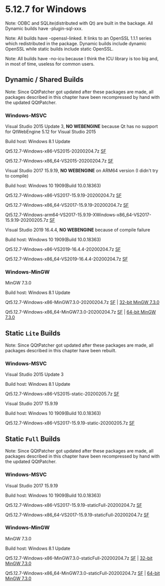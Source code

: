 # 5.12.7 for Windows

Note: ODBC and SQLite(distributed with Qt) are built in the backage. All Dynamic builds have -plugin-sql-xxx.

Note: All builds have -openssl-linked. It links to an OpenSSL 1.1.1 series which redistributed in the package. Dynamic builds include dynamic OpenSSL while static builds include static OpenSSL.

Note: All builds have -no-icu because I think the ICU library is too big and, in most of time, useless for common users.

## Dynamic / Shared Builds

Note: Since QQtPatcher got updated after these packages are made, all packages described in this chapter have been recompressed by hand with the updated QQtPatcher.

### Windows-MSVC

Visual Studio 2015 Update 3, __NO WEBENGINE__ because Qt has no support for QtWebEngine 5.12 for Visual Studio 2015

Build host: Windows 8.1 Update

Qt5.12.7-Windows-x86-VS2015-20200204.7z [SF](https://sourceforge.net/projects/fsu0413-qtbuilds/files/Qt5.12/Windows-x86/Qt5.12.7-Windows-x86-VS2015-20200204.7z)

Qt5.12.7-Windows-x86_64-VS2015-20200204.7z [SF](https://sourceforge.net/projects/fsu0413-qtbuilds/files/Qt5.12/Windows-x86_64/Qt5.12.7-Windows-x86_64-VS2015-20200204.7z)

Visual Studio 2017 15.9.19, __NO WEBENGINE__ on ARM64 version (I didn't try to compile)

Build host: Windows 10 1909(Build 10.0.18363)

Qt5.12.7-Windows-x86-VS2017-15.9.19-20200204.7z [SF](https://sourceforge.net/projects/fsu0413-qtbuilds/files/Qt5.12/Windows-x86/Qt5.12.7-Windows-x86-VS2017-15.9.19-20200204.7z)

Qt5.12.7-Windows-x86_64-VS2017-15.9.19-20200204.7z [SF](https://sourceforge.net/projects/fsu0413-qtbuilds/files/Qt5.12/Windows-x86_64/Qt5.12.7-Windows-x86_64-VS2017-15.9.19-20200204.7z)

Qt5.12.7-Windows-arm64-VS2017-15.9.19-XWindows-x86_64-VS2017-15.9.19-20200205.7z [SF](https://sourceforge.net/projects/fsu0413-qtbuilds/files/Qt5.12/Windows-arm64/Windows-x86_64-hosted/Qt5.12.7-Windows-arm64-VS2017-15.9.19-XWindows-x86_64-VS2017-15.9.19-20200205.7z)

Visual Studio 2019 16.4.4, __NO WEBENGINE__ because of compile failure

Build host: Windows 10 1909(Build 10.0.18363)

Qt5.12.7-Windows-x86-VS2019-16.4.4-20200204.7z [SF](https://sourceforge.net/projects/fsu0413-qtbuilds/files/Qt5.12/Windows-x86/Qt5.12.7-Windows-x86-VS2019-16.4.4-20200204.7z)

Qt5.12.7-Windows-x86_64-VS2019-16.4.4-20200204.7z [SF](https://sourceforge.net/projects/fsu0413-qtbuilds/files/Qt5.12/Windows-x86_64/Qt5.12.7-Windows-x86_64-VS2019-16.4.4-20200204.7z)

### Windows-MinGW

MinGW 7.3.0

Build host: Windows 8.1 Update

Qt5.12.7-Windows-x86-MinGW7.3.0-20200204.7z [SF](https://sourceforge.net/projects/fsu0413-qtbuilds/files/Qt5.12/Windows-x86/Qt5.12.7-Windows-x86-MinGW7.3.0-20200204.7z) | [32-bit MinGW 7.3.0](https://sourceforge.net/projects/mingw-w64/files/Toolchains%20targetting%20Win32/Personal%20Builds/mingw-builds/7.3.0/threads-posix/dwarf/i686-7.3.0-release-posix-dwarf-rt_v5-rev0.7z)

Qt5.12.7-Windows-x86_64-MinGW7.3.0-20200204.7z [SF](https://sourceforge.net/projects/fsu0413-qtbuilds/files/Qt5.12/Windows-x86_64/Qt5.12.7-Windows-x86_64-MinGW7.3.0-20200204.7z) | [64-bit MinGW 7.3.0](https://sourceforge.net/projects/mingw-w64/files/Toolchains%20targetting%20Win64/Personal%20Builds/mingw-builds/7.3.0/threads-posix/seh/x86_64-7.3.0-release-posix-seh-rt_v5-rev0.7z)

## Static `Lite` Builds

Note: Since QQtPatcher got updated after these packages are made, all packages described in this chapter have been rebuilt.

### Windows-MSVC

Visual Studio 2015 Update 3

Build host: Windows 8.1 Update

Qt5.12.7-Windows-x86-VS2015-static-20200205.7z [SF](https://sourceforge.net/projects/fsu0413-qtbuilds/files/Qt5.12/Windows-x86/Qt5.12.7-Windows-x86-VS2015-static-20200205.7z)

Visual Studio 2017 15.9.19

Build host: Windows 10 1909(Build 10.0.18363)

Qt5.12.7-Windows-x86-VS2017-15.9.19-static-20200205.7z [SF](https://sourceforge.net/projects/fsu0413-qtbuilds/files/Qt5.12/Windows-x86/Qt5.12.7-Windows-x86-VS2017-15.9.19-static-20200205.7z)

## Static `Full` Builds

Note: Since QQtPatcher got updated after these packages are made, all packages described in this chapter have been recompressed by hand with the updated QQtPatcher.

### Windows-MSVC

Visual Studio 2017 15.9.19

Build host: Windows 10 1909(Build 10.0.18363)

Qt5.12.7-Windows-x86-VS2017-15.9.19-staticFull-20200204.7z [SF](https://sourceforge.net/projects/fsu0413-qtbuilds/files/Qt5.12/Windows-x86/Qt5.12.7-Windows-x86-VS2017-15.9.19-staticFull-20200204.7z)

Qt5.12.7-Windows-x86_64-VS2017-15.9.19-staticFull-20200204.7z [SF](https://sourceforge.net/projects/fsu0413-qtbuilds/files/Qt5.12/Windows-x86_64/Qt5.12.7-Windows-x86_64-VS2017-15.9.19-staticFull-20200204.7z)

### Windows-MinGW

MinGW 7.3.0

Build host: Windows 8.1 Update

Qt5.12.7-Windows-x86-MinGW7.3.0-staticFull-20200204.7z [SF](https://sourceforge.net/projects/fsu0413-qtbuilds/files/Qt5.12/Windows-x86/Qt5.12.7-Windows-x86-MinGW7.3.0-staticFull-20200204.7z) | [32-bit MinGW 7.3.0](https://sourceforge.net/projects/mingw-w64/files/Toolchains%20targetting%20Win32/Personal%20Builds/mingw-builds/7.3.0/threads-posix/dwarf/i686-7.3.0-release-posix-dwarf-rt_v5-rev0.7z)

Qt5.12.7-Windows-x86_64-MinGW7.3.0-staticFull-20200204.7z [SF](https://sourceforge.net/projects/fsu0413-qtbuilds/files/Qt5.12/Windows-x86_64/Qt5.12.7-Windows-x86_64-MinGW7.3.0-staticFull-20200204.7z) | [64-bit MinGW 7.3.0](https://sourceforge.net/projects/mingw-w64/files/Toolchains%20targetting%20Win64/Personal%20Builds/mingw-builds/7.3.0/threads-posix/seh/x86_64-7.3.0-release-posix-seh-rt_v5-rev0.7z)
